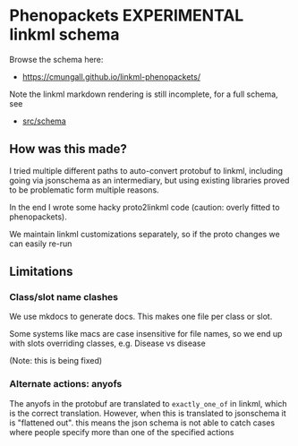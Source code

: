# Phenopackets EXPERIMENTAL linkml schema

Browse the schema here:

 * https://cmungall.github.io/linkml-phenopackets/

Note the linkml markdown rendering is still incomplete, for a full schema, see

 * [src/schema](src/schema)

## How was this made?

I tried multiple different paths to auto-convert protobuf to linkml,
including going via jsonschema as an intermediary, but using existing
libraries proved to be problematic form multiple reasons.

In the end I wrote some hacky proto2linkml code (caution: overly fitted to phenopackets).

We maintain linkml customizations separately, so if the proto changes we can easily re-run

## Limitations

### Class/slot name clashes

We use mkdocs to generate docs. This makes one file per class or slot.

Some systems like macs are case insensitive for file names, so we end up with slots overriding classes, e.g. Disease vs disease

(Note: this is being fixed)


### Alternate actions: anyofs

The anyofs in the protobuf are translated to `exactly_one_of` in
linkml, which is the correct translation. However, when this is
translated to jsonschema it is "flattened out". this means the json
schema is not able to catch cases where people specify more than one
of the specified actions
